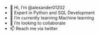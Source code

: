- 👋 Hi, I’m @alexander01202
- 👀 Expert in Python and SQL Development
- 🌱 I’m currently learning Machine learning
- 💞️ I’m looking to collaborate
- 📫 Reach me via twitter

<!---
alexander01202/alexander01202 is a ✨ special ✨ repository because its `README.md` (this file) appears on your GitHub profile.
You can click the Preview link to take a look at your changes.
--->
